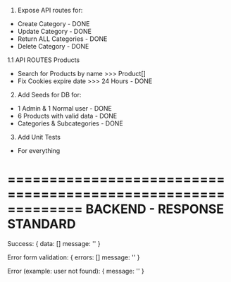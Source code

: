 ﻿1. Expose API routes for:
* Create Category - DONE
* Update Category - DONE
* Return ALL Categories - DONE
* Delete Category - DONE

1.1 API ROUTES Products
* Search for Products by name >>> Product[]
* Fix Cookies expire date >>> 24 Hours - DONE

2. Add Seeds for DB for:
* 1 Admin & 1 Normal user - DONE 
* 6 Products with valid data - DONE
* Categories & Subcategories - DONE

3. Add Unit Tests
* For everything

=============================================================
                BACKEND - RESPONSE STANDARD
=============================================================
Success:
{
    data: []
    message: ''
}

Error form validation:
{
    errors: []
    message: ''
}

Error (example: user not found):
{
    message: ''
}
